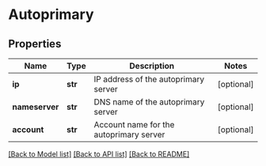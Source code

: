 # Autoprimary

## Properties
Name | Type | Description | Notes
------------ | ------------- | ------------- | -------------
**ip** | **str** | IP address of the autoprimary server | [optional] 
**nameserver** | **str** | DNS name of the autoprimary server | [optional] 
**account** | **str** | Account name for the autoprimary server | [optional] 

[[Back to Model list]](../README.md#documentation-for-models) [[Back to API list]](../README.md#documentation-for-api-endpoints) [[Back to README]](../README.md)


